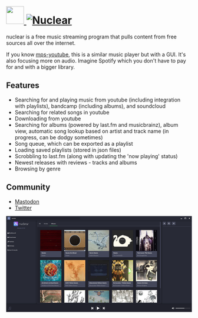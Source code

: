 # [<img src="https://cdn.jsdelivr.net/gh/JourneyOver/chocolatey-packages@c7d0f1c33f7a421c3d78c1d393d76d6e44bf7d18/icons/nuclear.png" height="48" width="48" /> ![Nuclear](https://img.shields.io/chocolatey/v/nuclear.svg?label=Nuclear&style=for-the-badge)](https://chocolatey.org/packages/nuclear)

nuclear is a free music streaming program that pulls content from free sources all over the internet.

If you know [mps-youtube](https://github.com/mps-youtube/mps-youtube), this is a similar music player but with a GUI.
It's also focusing more on audio. Imagine Spotify which you don't have to pay for and with a bigger library.

## Features

- Searching for and playing music from youtube (including integration with playlists), bandcamp (including albums), and soundcloud
- Searching for related songs in youtube
- Downloading from youtube
- Searching for albums (powered by last.fm and musicbrainz), album view, automatic song lookup based on artist and track name (in progress, can be dodgy sometimes)
- Song queue, which can be exported as a playlist
- Loading saved playlists (stored in json files)
- Scrobbling to last.fm (along with updating the 'now playing' status)
- Newest releases with reviews - tracks and albums
- Browsing by genre

## Community

- [Mastodon](https://mstdn.io/@nuclear)
- [Twitter](https://twitter.com/nuclear_player)

![screenshot](https://raw.githubusercontent.com/JourneyOver/chocolatey-packages/master/readme_imgs/nuclear.png)
